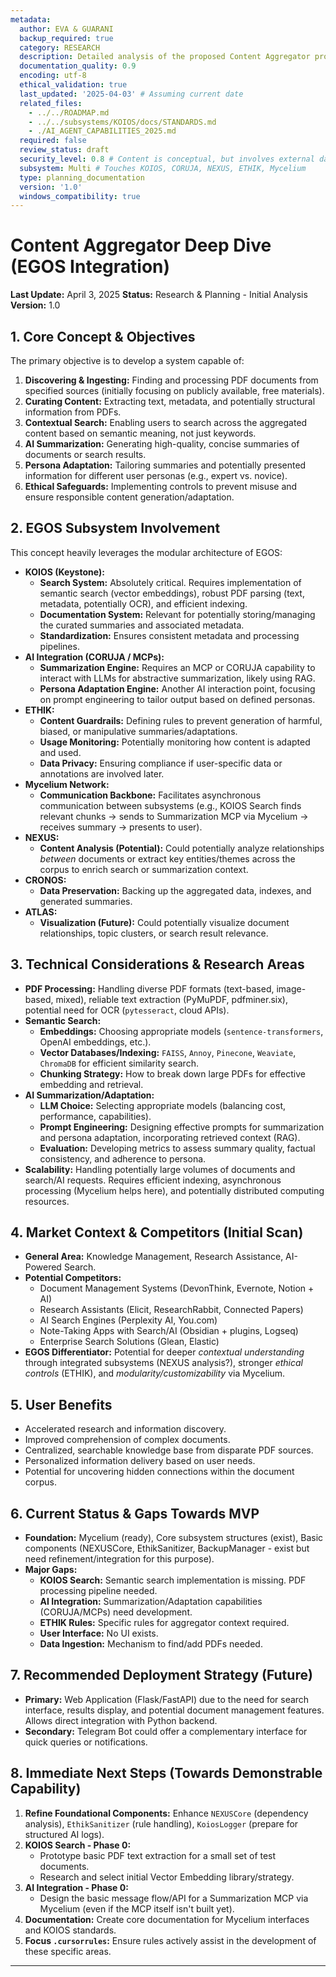 ```yaml
---
metadata:
  author: EVA & GUARANI
  backup_required: true
  category: RESEARCH
  description: Detailed analysis of the proposed Content Aggregator product concept within EGOS.
  documentation_quality: 0.9
  encoding: utf-8
  ethical_validation: true
  last_updated: '2025-04-03' # Assuming current date
  related_files:
    - ../../ROADMAP.md
    - ../../subsystems/KOIOS/docs/STANDARDS.md
    - ./AI_AGENT_CAPABILITIES_2025.md
  required: false
  review_status: draft
  security_level: 0.8 # Content is conceptual, but involves external data
  subsystem: Multi # Touches KOIOS, CORUJA, NEXUS, ETHIK, Mycelium
  type: planning_documentation
  version: '1.0'
  windows_compatibility: true
---
```


# Content Aggregator Deep Dive (EGOS Integration)

**Last Update:** April 3, 2025
**Status:** Research & Planning - Initial Analysis
**Version:** 1.0

## 1. Core Concept & Objectives

The primary objective is to develop a system capable of:

1. **Discovering & Ingesting:** Finding and processing PDF documents from specified sources (initially focusing on publicly available, free materials).
2. **Curating Content:** Extracting text, metadata, and potentially structural information from PDFs.
3. **Contextual Search:** Enabling users to search across the aggregated content based on semantic meaning, not just keywords.
4. **AI Summarization:** Generating high-quality, concise summaries of documents or search results.
5. **Persona Adaptation:** Tailoring summaries and potentially presented information for different user personas (e.g., expert vs. novice).
6. **Ethical Safeguards:** Implementing controls to prevent misuse and ensure responsible content generation/adaptation.

## 2. EGOS Subsystem Involvement

This concept heavily leverages the modular architecture of EGOS:

* **KOIOS (Keystone):**
  * **Search System:** Absolutely critical. Requires implementation of semantic search (vector embeddings), robust PDF parsing (text, metadata, potentially OCR), and efficient indexing.
  * **Documentation System:** Relevant for potentially storing/managing the curated summaries and associated metadata.
  * **Standardization:** Ensures consistent metadata and processing pipelines.
* **AI Integration (CORUJA / MCPs):**
  * **Summarization Engine:** Requires an MCP or CORUJA capability to interact with LLMs for abstractive summarization, likely using RAG.
  * **Persona Adaptation Engine:** Another AI interaction point, focusing on prompt engineering to tailor output based on defined personas.
* **ETHIK:**
  * **Content Guardrails:** Defining rules to prevent generation of harmful, biased, or manipulative summaries/adaptations.
  * **Usage Monitoring:** Potentially monitoring how content is adapted and used.
  * **Data Privacy:** Ensuring compliance if user-specific data or annotations are involved later.
* **Mycelium Network:**
  * **Communication Backbone:** Facilitates asynchronous communication between subsystems (e.g., KOIOS Search finds relevant chunks -> sends to Summarization MCP via Mycelium -> receives summary -> presents to user).
* **NEXUS:**
  * **Content Analysis (Potential):** Could potentially analyze relationships *between* documents or extract key entities/themes across the corpus to enrich search or summarization context.
* **CRONOS:**
  * **Data Preservation:** Backing up the aggregated data, indexes, and generated summaries.
* **ATLAS:**
  * **Visualization (Future):** Could potentially visualize document relationships, topic clusters, or search result relevance.

## 3. Technical Considerations & Research Areas

* **PDF Processing:** Handling diverse PDF formats (text-based, image-based, mixed), reliable text extraction (PyMuPDF, pdfminer.six), potential need for OCR (`pytesseract`, cloud APIs).
* **Semantic Search:**
  * **Embeddings:** Choosing appropriate models (`sentence-transformers`, OpenAI embeddings, etc.).
  * **Vector Databases/Indexing:** `FAISS`, `Annoy`, `Pinecone`, `Weaviate`, `ChromaDB` for efficient similarity search.
  * **Chunking Strategy:** How to break down large PDFs for effective embedding and retrieval.
* **AI Summarization/Adaptation:**
  * **LLM Choice:** Selecting appropriate models (balancing cost, performance, capabilities).
  * **Prompt Engineering:** Designing effective prompts for summarization and persona adaptation, incorporating retrieved context (RAG).
  * **Evaluation:** Developing metrics to assess summary quality, factual consistency, and adherence to persona.
* **Scalability:** Handling potentially large volumes of documents and search/AI requests. Requires efficient indexing, asynchronous processing (Mycelium helps here), and potentially distributed computing resources.

## 4. Market Context & Competitors (Initial Scan)

* **General Area:** Knowledge Management, Research Assistance, AI-Powered Search.
* **Potential Competitors:**
  * Document Management Systems (DevonThink, Evernote, Notion + AI)
  * Research Assistants (Elicit, ResearchRabbit, Connected Papers)
  * AI Search Engines (Perplexity AI, You.com)
  * Note-Taking Apps with Search/AI (Obsidian + plugins, Logseq)
  * Enterprise Search Solutions (Glean, Elastic)
* **EGOS Differentiator:** Potential for deeper *contextual understanding* through integrated subsystems (NEXUS analysis?), stronger *ethical controls* (ETHIK), and *modularity/customizability* via Mycelium.

## 5. User Benefits

* Accelerated research and information discovery.
* Improved comprehension of complex documents.
* Centralized, searchable knowledge base from disparate PDF sources.
* Personalized information delivery based on user needs.
* Potential for uncovering hidden connections within the document corpus.

## 6. Current Status & Gaps Towards MVP

* **Foundation:** Mycelium (ready), Core subsystem structures (exist), Basic components (NEXUSCore, EthikSanitizer, BackupManager - exist but need refinement/integration for this purpose).
* **Major Gaps:**
  * **KOIOS Search:** Semantic search implementation is missing. PDF processing pipeline needed.
  * **AI Integration:** Summarization/Adaptation capabilities (CORUJA/MCPs) need development.
  * **ETHIK Rules:** Specific rules for aggregator context required.
  * **User Interface:** No UI exists.
  * **Data Ingestion:** Mechanism to find/add PDFs needed.

## 7. Recommended Deployment Strategy (Future)

* **Primary:** Web Application (Flask/FastAPI) due to the need for search interface, results display, and potential document management features. Allows direct integration with Python backend.
* **Secondary:** Telegram Bot could offer a complementary interface for quick queries or notifications.

## 8. Immediate Next Steps (Towards Demonstrable Capability)

1. **Refine Foundational Components:** Enhance `NEXUSCore` (dependency analysis), `EthikSanitizer` (rule handling), `KoiosLogger` (prepare for structured AI logs).
2. **KOIOS Search - Phase 0:**
    * Prototype basic PDF text extraction for a small set of test documents.
    * Research and select initial Vector Embedding library/strategy.
3. **AI Integration - Phase 0:**
    * Design the basic message flow/API for a Summarization MCP via Mycelium (even if the MCP itself isn't built yet).
4. **Documentation:** Create core documentation for Mycelium interfaces and KOIOS standards.
5. **Focus `.cursorrules`:** Ensure rules actively assist in the development of these specific areas.

--- 
